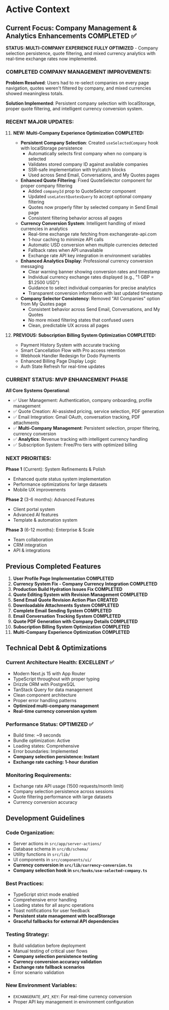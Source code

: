 # Active Context

## Current Focus: Company Management & Analytics Enhancements COMPLETED ✅

**STATUS: MULTI-COMPANY EXPERIENCE FULLY OPTIMIZED** - Company selection persistence, quote filtering, and mixed currency analytics with real-time exchange rates now implemented.

### COMPLETED COMPANY MANAGEMENT IMPROVEMENTS:

**Problem Resolved**: Users had to re-select companies on every page navigation, quotes weren't filtered by company, and mixed currencies showed meaningless totals.

**Solution Implemented**: Persistent company selection with localStorage, proper quote filtering, and intelligent currency conversion system.

### RECENT MAJOR UPDATES:

11. **NEW: Multi-Company Experience Optimization COMPLETED:**

    - **Persistent Company Selection**: Created `useSelectedCompany` hook with localStorage persistence
      - Automatically selects first company when no company is selected
      - Validates stored company ID against available companies
      - SSR-safe implementation with try/catch blocks
      - Used across Send Email, Conversations, and My Quotes pages
    - **Enhanced Quote Filtering**: Fixed QuoteSelector component for proper company filtering
      - Added `companyId` prop to QuoteSelector component
      - Updated `useLatestQuotesQuery` to accept optional company filtering
      - Quotes now properly filter by selected company in Send Email page
      - Consistent filtering behavior across all pages
    - **Currency Conversion System**: Intelligent handling of mixed currencies in analytics
      - Real-time exchange rate fetching from exchangerate-api.com
      - 1-hour caching to minimize API calls
      - Automatic USD conversion when multiple currencies detected
      - Fallback rates when API unavailable
      - Exchange rate API key integration in environment variables
    - **Enhanced Analytics Display**: Professional currency conversion messaging
      - Clear warning banner showing conversion rates and timestamp
      - Individual currency exchange rates displayed (e.g., "1 GBP = $1.2500 USD")
      - Guidance to select individual companies for precise analytics
      - Transparent conversion information with last updated timestamp
    - **Company Selector Consistency**: Removed "All Companies" option from My Quotes page
      - Consistent behavior across Send Email, Conversations, and My Quotes
      - No more mixed filtering states that confused users
      - Clean, predictable UX across all pages

12. **PREVIOUS: Subscription Billing System Optimization COMPLETED:**
    - Payment History System with accurate tracking
    - Smart Cancellation Flow with Pro access retention
    - Webhook Handler Redesign for Dodo Payments
    - Enhanced Billing Page Display Logic
    - Auth State Refresh for real-time updates

### CURRENT STATUS: MVP ENHANCEMENT PHASE

**All Core Systems Operational**:

- ✅ User Management: Authentication, company onboarding, profile management
- ✅ Quote Creation: AI-assisted pricing, service selection, PDF generation
- ✅ Email Integration: Gmail OAuth, conversation tracking, PDF attachments
- ✅ **Multi-Company Management**: Persistent selection, proper filtering, currency conversion
- ✅ **Analytics**: Revenue tracking with intelligent currency handling
- ✅ Subscription System: Free/Pro tiers with optimized billing

### NEXT PRIORITIES:

**Phase 1** (Current): System Refinements & Polish

- Enhanced quote status system implementation
- Performance optimizations for large datasets
- Mobile UX improvements

**Phase 2** (3-6 months): Advanced Features

- Client portal system
- Advanced AI features
- Template & automation system

**Phase 3** (6-12 months): Enterprise & Scale

- Team collaboration
- CRM integration
- API & integrations

## Previous Completed Features

1. **User Profile Page Implementation COMPLETED**
2. **Currency System Fix - Company Currency Integration COMPLETED**
3. **Production Build Hydration Issues Fix COMPLETED**
4. **Quote Editing System with Revision Management COMPLETED**
5. **Send Email Quote Revision Action Plan CREATED**
6. **Downloadable Attachments System COMPLETED**
7. **Complete Email Sending System COMPLETED**
8. **Email Conversation Tracking System COMPLETED**
9. **Quote PDF Generation with Company Details COMPLETED**
10. **Subscription Billing System Optimization COMPLETED**
11. **Multi-Company Experience Optimization COMPLETED**

## Technical Debt & Optimizations

### Current Architecture Health: EXCELLENT ✅

- Modern Next.js 15 with App Router
- TypeScript throughout with proper typing
- Drizzle ORM with PostgreSQL
- TanStack Query for data management
- Clean component architecture
- Proper error handling patterns
- **Optimized multi-company management**
- **Real-time currency conversion system**

### Performance Status: OPTIMIZED ✅

- Build time: ~9 seconds
- Bundle optimization: Active
- Loading states: Comprehensive
- Error boundaries: Implemented
- **Company selection persistence: Instant**
- **Exchange rate caching: 1-hour duration**

### Monitoring Requirements:

- Exchange rate API usage (1500 requests/month limit)
- Company selection persistence across sessions
- Quote filtering performance with large datasets
- Currency conversion accuracy

## Development Guidelines

### Code Organization:

- Server actions in `src/app/server-actions/`
- Database schema in `src/db/schema/`
- Utility functions in `src/lib/`
- UI components in `src/components/ui/`
- **Currency conversion in `src/lib/currency-conversion.ts`**
- **Company selection hook in `src/hooks/use-selected-company.ts`**

### Best Practices:

- TypeScript strict mode enabled
- Comprehensive error handling
- Loading states for all async operations
- Toast notifications for user feedback
- **Persistent state management with localStorage**
- **Graceful fallbacks for external API dependencies**

### Testing Strategy:

- Build validation before deployment
- Manual testing of critical user flows
- **Company selection persistence testing**
- **Currency conversion accuracy validation**
- **Exchange rate fallback scenarios**
- Error scenario validation

### New Environment Variables:

- `EXCHANGERATE_API_KEY`: For real-time currency conversion
- Proper API key management in environment configuration
